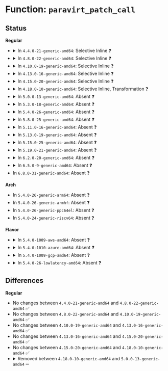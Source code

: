 # Function: <code>paravirt_patch_call</code>

## Status
<b>Regular</b>
<ul>
<li>
<details>
<summary>In <code>4.4.0-21-generic-amd64</code>: Selective Inline ❓</summary>

```c
unsigned int paravirt_patch_call(void * insnbuf, const void * target, u16 tgt_clobbers, long unsigned int addr, u16 site_clobbers, unsigned int len)
```

```json
{
  "name": "paravirt_patch_call",
  "collision_type": "Unique Global",
  "inline_type": "Selective",
  "funcs": [
    {
      "addr": 18446744071579257712,
      "name": "paravirt_patch_call",
      "external": true,
      "loc": "arch/x86/kernel/paravirt.c:92",
      "file": "arch/x86/kernel/paravirt.c",
      "inline": "not declared, inlined",
      "caller_inline": [
        "arch/x86/kernel/paravirt.c:paravirt_patch_default"
      ],
      "caller_func": []
    }
  ],
  "symbols": [
    {
      "addr": 18446744071579257712,
      "name": "paravirt_patch_call",
      "section": ".text",
      "bind": "STB_GLOBAL",
      "size": 55
    }
  ]
}
```
</details>
</li>
<li>
<details>
<summary>In <code>4.8.0-22-generic-amd64</code>: Selective Inline ❓</summary>

```c
unsigned int paravirt_patch_call(void * insnbuf, const void * target, u16 tgt_clobbers, long unsigned int addr, u16 site_clobbers, unsigned int len)
```

```json
{
  "name": "paravirt_patch_call",
  "collision_type": "Unique Global",
  "inline_type": "Selective",
  "funcs": [
    {
      "addr": 18446744071579257316,
      "name": "paravirt_patch_call",
      "external": true,
      "loc": "arch/x86/kernel/paravirt.c:83",
      "file": "arch/x86/kernel/paravirt.c",
      "inline": "not declared, inlined",
      "caller_inline": [
        "arch/x86/kernel/paravirt.c:paravirt_patch_default"
      ],
      "caller_func": []
    }
  ],
  "symbols": [
    {
      "addr": 18446744071579257104,
      "name": "paravirt_patch_call",
      "section": ".text",
      "bind": "STB_GLOBAL",
      "size": 55
    }
  ]
}
```
</details>
</li>
<li>
<details>
<summary>In <code>4.10.0-19-generic-amd64</code>: Selective Inline ❓</summary>

```c
unsigned int paravirt_patch_call(void * insnbuf, const void * target, u16 tgt_clobbers, long unsigned int addr, u16 site_clobbers, unsigned int len)
```

```json
{
  "name": "paravirt_patch_call",
  "collision_type": "Unique Global",
  "inline_type": "Selective",
  "funcs": [
    {
      "addr": 18446744071579270836,
      "name": "paravirt_patch_call",
      "external": true,
      "loc": "arch/x86/kernel/paravirt.c:83",
      "file": "arch/x86/kernel/paravirt.c",
      "inline": "not declared, inlined",
      "caller_inline": [
        "arch/x86/kernel/paravirt.c:paravirt_patch_default"
      ],
      "caller_func": []
    }
  ],
  "symbols": [
    {
      "addr": 18446744071579270624,
      "name": "paravirt_patch_call",
      "section": ".text",
      "bind": "STB_GLOBAL",
      "size": 55
    }
  ]
}
```
</details>
</li>
<li>
<details>
<summary>In <code>4.13.0-16-generic-amd64</code>: Selective Inline ❓</summary>

```c
unsigned int paravirt_patch_call(void * insnbuf, const void * target, u16 tgt_clobbers, long unsigned int addr, u16 site_clobbers, unsigned int len)
```

```json
{
  "name": "paravirt_patch_call",
  "collision_type": "Unique Global",
  "inline_type": "Selective",
  "funcs": [
    {
      "addr": 18446744071579267633,
      "name": "paravirt_patch_call",
      "external": true,
      "loc": "arch/x86/kernel/paravirt.c:83",
      "file": "arch/x86/kernel/paravirt.c",
      "inline": "not declared, inlined",
      "caller_inline": [
        "arch/x86/kernel/paravirt.c:paravirt_patch_default"
      ],
      "caller_func": []
    }
  ],
  "symbols": [
    {
      "addr": 18446744071579267376,
      "name": "paravirt_patch_call",
      "section": ".text",
      "bind": "STB_GLOBAL",
      "size": 59
    }
  ]
}
```
</details>
</li>
<li>
<details>
<summary>In <code>4.15.0-20-generic-amd64</code>: Selective Inline ❓</summary>

```c
unsigned int paravirt_patch_call(void * insnbuf, const void * target, u16 tgt_clobbers, long unsigned int addr, u16 site_clobbers, unsigned int len)
```

```json
{
  "name": "paravirt_patch_call",
  "collision_type": "Unique Global",
  "inline_type": "Selective",
  "funcs": [
    {
      "addr": 18446744071579284593,
      "name": "paravirt_patch_call",
      "external": true,
      "loc": "arch/x86/kernel/paravirt.c:83",
      "file": "arch/x86/kernel/paravirt.c",
      "inline": "not declared, inlined",
      "caller_inline": [
        "arch/x86/kernel/paravirt.c:paravirt_patch_default"
      ],
      "caller_func": []
    }
  ],
  "symbols": [
    {
      "addr": 18446744071579284336,
      "name": "paravirt_patch_call",
      "section": ".text",
      "bind": "STB_GLOBAL",
      "size": 59
    }
  ]
}
```
</details>
</li>
<li>
<details>
<summary>In <code>4.18.0-10-generic-amd64</code>: Selective Inline, Transformation ❓</summary>

```c
unsigned int paravirt_patch_call(void * insnbuf, const void * target, u16 tgt_clobbers, long unsigned int addr, u16 site_clobbers, unsigned int len)
```

```json
{
  "name": "paravirt_patch_call",
  "collision_type": "Unique Global",
  "inline_type": "Selective",
  "funcs": [
    {
      "addr": 18446744071579296044,
      "name": "paravirt_patch_call",
      "external": true,
      "loc": "arch/x86/kernel/paravirt.c:83",
      "file": "arch/x86/kernel/paravirt.c",
      "inline": "not declared, inlined",
      "caller_inline": [
        "arch/x86/kernel/paravirt.c:paravirt_patch_default"
      ],
      "caller_func": [
        "arch/x86/kernel/paravirt.c:paravirt_patch_default"
      ]
    }
  ],
  "symbols": [
    {
      "addr": 18446744071579295472,
      "name": "paravirt_patch_call.part.8",
      "section": ".text",
      "bind": "STB_LOCAL",
      "size": 47
    },
    {
      "addr": 18446744071579295808,
      "name": "paravirt_patch_call",
      "section": ".text",
      "bind": "STB_GLOBAL",
      "size": 47
    }
  ]
}
```
</details>
</li>
<li>
<details>
<summary>In <code>5.0.0-13-generic-amd64</code>: Absent ❓</summary>

```json
{
  "name": "paravirt_patch_call",
  "collision_type": "Unique Static",
  "inline_type": "Full",
  "funcs": [
    {
      "addr": 18446744071579320569,
      "name": "paravirt_patch_call",
      "external": false,
      "loc": "arch/x86/kernel/paravirt.c:73",
      "file": "arch/x86/kernel/paravirt.c",
      "inline": "not declared, inlined",
      "caller_inline": [
        "arch/x86/kernel/paravirt.c:paravirt_patch_default"
      ],
      "caller_func": []
    }
  ],
  "symbols": []
}
```
</details>
</li>
<li>
<details>
<summary>In <code>5.3.0-18-generic-amd64</code>: Absent ❓</summary>

```json
{
  "name": "paravirt_patch_call",
  "collision_type": "Unique Static",
  "inline_type": "Full",
  "funcs": [
    {
      "addr": 18446744071579335795,
      "name": "paravirt_patch_call",
      "external": false,
      "loc": "arch/x86/kernel/paravirt.c:61",
      "file": "arch/x86/kernel/paravirt.c",
      "inline": "not declared, inlined",
      "caller_inline": [
        "arch/x86/kernel/paravirt.c:paravirt_patch_default"
      ],
      "caller_func": []
    }
  ],
  "symbols": []
}
```
</details>
</li>
<li>
<details>
<summary>In <code>5.4.0-26-generic-amd64</code>: Absent ❓</summary>

```json
{
  "name": "paravirt_patch_call",
  "collision_type": "Unique Static",
  "inline_type": "Full",
  "funcs": [
    {
      "addr": 18446744071579340003,
      "name": "paravirt_patch_call",
      "external": false,
      "loc": "arch/x86/kernel/paravirt.c:61",
      "file": "arch/x86/kernel/paravirt.c",
      "inline": "not declared, inlined",
      "caller_inline": [
        "arch/x86/kernel/paravirt.c:paravirt_patch_default"
      ],
      "caller_func": []
    }
  ],
  "symbols": []
}
```
</details>
</li>
<li>
<details>
<summary>In <code>5.8.0-25-generic-amd64</code>: Absent ❓</summary>

```json
{
  "name": "paravirt_patch_call",
  "collision_type": "Unique Static",
  "inline_type": "Full",
  "funcs": [
    {
      "addr": 18446744071579369427,
      "name": "paravirt_patch_call",
      "external": false,
      "loc": "arch/x86/kernel/paravirt.c:62",
      "file": "arch/x86/kernel/paravirt.c",
      "inline": "not declared, inlined",
      "caller_inline": [
        "arch/x86/kernel/paravirt.c:paravirt_patch_default"
      ],
      "caller_func": []
    }
  ],
  "symbols": []
}
```
</details>
</li>
<li>
<details>
<summary>In <code>5.11.0-16-generic-amd64</code>: Absent ❓</summary>

```json
{
  "name": "paravirt_patch_call",
  "collision_type": "Unique Static",
  "inline_type": "Full",
  "funcs": [
    {
      "addr": 18446744071579368435,
      "name": "paravirt_patch_call",
      "external": false,
      "loc": "arch/x86/kernel/paravirt.c:62",
      "file": "arch/x86/kernel/paravirt.c",
      "inline": "not declared, inlined",
      "caller_inline": [
        "arch/x86/kernel/paravirt.c:paravirt_patch_default"
      ],
      "caller_func": []
    }
  ],
  "symbols": []
}
```
</details>
</li>
<li>
<details>
<summary>In <code>5.13.0-19-generic-amd64</code>: Absent ❓</summary>

```json
{
  "name": "paravirt_patch_call",
  "collision_type": "Unique Static",
  "inline_type": "Selective",
  "funcs": [
    {
      "addr": 18446744071579372734,
      "name": "paravirt_patch_call",
      "external": false,
      "loc": "arch/x86/kernel/paravirt.c:66",
      "file": "arch/x86/kernel/paravirt.c",
      "inline": "not declared, inlined",
      "caller_inline": [
        "arch/x86/kernel/paravirt.c:paravirt_patch",
        "arch/x86/kernel/paravirt.c:paravirt_patch"
      ],
      "caller_func": [
        "arch/x86/kernel/paravirt.c:paravirt_patch"
      ]
    }
  ],
  "symbols": [
    {
      "addr": 18446744071591206761,
      "name": "paravirt_patch_call.part.0",
      "section": ".text",
      "bind": "STB_LOCAL",
      "size": 26
    }
  ]
}
```
</details>
</li>
<li>
<details>
<summary>In <code>5.15.0-25-generic-amd64</code>: Absent ❓</summary>

```json
{
  "name": "paravirt_patch_call",
  "collision_type": "Unique Static",
  "inline_type": "Full",
  "funcs": [
    {
      "addr": 18446744071579434038,
      "name": "paravirt_patch_call",
      "external": false,
      "loc": "arch/x86/kernel/paravirt.c:66",
      "file": "arch/x86/kernel/paravirt.c",
      "inline": "not declared, inlined",
      "caller_inline": [
        "arch/x86/kernel/paravirt.c:paravirt_patch",
        "arch/x86/kernel/paravirt.c:paravirt_patch",
        "arch/x86/kernel/paravirt.c:paravirt_patch",
        "arch/x86/kernel/paravirt.c:paravirt_patch"
      ],
      "caller_func": []
    }
  ],
  "symbols": []
}
```
</details>
</li>
<li>
<details>
<summary>In <code>5.19.0-21-generic-amd64</code>: Absent ❓</summary>

```json
{
  "name": "paravirt_patch_call",
  "collision_type": "Unique Static",
  "inline_type": "Full",
  "funcs": [
    {
      "addr": 18446744071579503220,
      "name": "paravirt_patch_call",
      "external": false,
      "loc": "arch/x86/kernel/paravirt.c:74",
      "file": "arch/x86/kernel/paravirt.c",
      "inline": "not declared, inlined",
      "caller_inline": [
        "arch/x86/kernel/paravirt.c:paravirt_patch",
        "arch/x86/kernel/paravirt.c:paravirt_patch"
      ],
      "caller_func": []
    }
  ],
  "symbols": []
}
```
</details>
</li>
<li>
<details>
<summary>In <code>6.2.0-20-generic-amd64</code>: Absent ❓</summary>

```json
{
  "name": "paravirt_patch_call",
  "collision_type": "Unique Static",
  "inline_type": "Full",
  "funcs": [
    {
      "addr": 18446744071579600772,
      "name": "paravirt_patch_call",
      "external": false,
      "loc": "arch/x86/kernel/paravirt.c:57",
      "file": "arch/x86/kernel/paravirt.c",
      "inline": "not declared, inlined",
      "caller_inline": [
        "arch/x86/kernel/paravirt.c:paravirt_patch",
        "arch/x86/kernel/paravirt.c:paravirt_patch"
      ],
      "caller_func": []
    }
  ],
  "symbols": []
}
```
</details>
</li>
<li>
<details>
<summary>In <code>6.5.0-9-generic-amd64</code>: Absent ❓</summary>

```json
{
  "name": "paravirt_patch_call",
  "collision_type": "Unique Static",
  "inline_type": "Full",
  "funcs": [
    {
      "addr": 18446744071579613524,
      "name": "paravirt_patch_call",
      "external": false,
      "loc": "arch/x86/kernel/paravirt.c:58",
      "file": "arch/x86/kernel/paravirt.c",
      "inline": "not declared, inlined",
      "caller_inline": [
        "arch/x86/kernel/paravirt.c:paravirt_patch",
        "arch/x86/kernel/paravirt.c:paravirt_patch"
      ],
      "caller_func": []
    }
  ],
  "symbols": []
}
```
</details>
</li>
<li>
In <code>6.8.0-31-generic-amd64</code>: Absent ❓
</li>
</ul>
<b>Arch</b>
<ul>
<li>
In <code>5.4.0-26-generic-arm64</code>: Absent ❓
</li>
<li>
In <code>5.4.0-26-generic-armhf</code>: Absent ❓
</li>
<li>
In <code>5.4.0-26-generic-ppc64el</code>: Absent ❓
</li>
<li>
In <code>5.4.0-24-generic-riscv64</code>: Absent ❓
</li>
</ul>
<b>Flavor</b>
<ul>
<li>
<details>
<summary>In <code>5.4.0-1009-aws-amd64</code>: Absent ❓</summary>

```json
{
  "name": "paravirt_patch_call",
  "collision_type": "Unique Static",
  "inline_type": "Full",
  "funcs": [
    {
      "addr": 18446744071579335907,
      "name": "paravirt_patch_call",
      "external": false,
      "loc": "arch/x86/kernel/paravirt.c:61",
      "file": "arch/x86/kernel/paravirt.c",
      "inline": "not declared, inlined",
      "caller_inline": [
        "arch/x86/kernel/paravirt.c:paravirt_patch_default"
      ],
      "caller_func": []
    }
  ],
  "symbols": []
}
```
</details>
</li>
<li>
<details>
<summary>In <code>5.4.0-1010-azure-amd64</code>: Absent ❓</summary>

```json
{
  "name": "paravirt_patch_call",
  "collision_type": "Unique Static",
  "inline_type": "Full",
  "funcs": [
    {
      "addr": 18446744071579269178,
      "name": "paravirt_patch_call",
      "external": false,
      "loc": "arch/x86/kernel/paravirt.c:61",
      "file": "arch/x86/kernel/paravirt.c",
      "inline": "not declared, inlined",
      "caller_inline": [
        "arch/x86/kernel/paravirt.c:paravirt_patch_default"
      ],
      "caller_func": []
    }
  ],
  "symbols": []
}
```
</details>
</li>
<li>
<details>
<summary>In <code>5.4.0-1009-gcp-amd64</code>: Absent ❓</summary>

```json
{
  "name": "paravirt_patch_call",
  "collision_type": "Unique Static",
  "inline_type": "Full",
  "funcs": [
    {
      "addr": 18446744071579335827,
      "name": "paravirt_patch_call",
      "external": false,
      "loc": "arch/x86/kernel/paravirt.c:61",
      "file": "arch/x86/kernel/paravirt.c",
      "inline": "not declared, inlined",
      "caller_inline": [
        "arch/x86/kernel/paravirt.c:paravirt_patch_default"
      ],
      "caller_func": []
    }
  ],
  "symbols": []
}
```
</details>
</li>
<li>
<details>
<summary>In <code>5.4.0-26-lowlatency-amd64</code>: Absent ❓</summary>

```json
{
  "name": "paravirt_patch_call",
  "collision_type": "Unique Static",
  "inline_type": "Full",
  "funcs": [
    {
      "addr": 18446744071579344211,
      "name": "paravirt_patch_call",
      "external": false,
      "loc": "arch/x86/kernel/paravirt.c:61",
      "file": "arch/x86/kernel/paravirt.c",
      "inline": "not declared, inlined",
      "caller_inline": [
        "arch/x86/kernel/paravirt.c:paravirt_patch_default"
      ],
      "caller_func": []
    }
  ],
  "symbols": []
}
```
</details>
</li>
</ul>

## Differences
<b>Regular</b>
<ul>
<li>
No changes between <code>4.4.0-21-generic-amd64</code> and <code>4.8.0-22-generic-amd64</code> ✅
</li>
<li>
No changes between <code>4.8.0-22-generic-amd64</code> and <code>4.10.0-19-generic-amd64</code> ✅
</li>
<li>
No changes between <code>4.10.0-19-generic-amd64</code> and <code>4.13.0-16-generic-amd64</code> ✅
</li>
<li>
No changes between <code>4.13.0-16-generic-amd64</code> and <code>4.15.0-20-generic-amd64</code> ✅
</li>
<li>
No changes between <code>4.15.0-20-generic-amd64</code> and <code>4.18.0-10-generic-amd64</code> ✅
</li>
<li>
<details>
<summary>Removed between <code>4.18.0-10-generic-amd64</code> and <code>5.0.0-13-generic-amd64</code> ➖</summary>

```c
unsigned int paravirt_patch_call(void * insnbuf, const void * target, u16 tgt_clobbers, long unsigned int addr, u16 site_clobbers, unsigned int len)
```
</details>
</li>
</ul>
